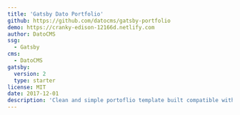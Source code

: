 ```yaml
---
title: 'Gatsby Dato Portfolio'
github: https://github.com/datocms/gatsby-portfolio
demo: https://cranky-edison-12166d.netlify.com
author: DatoCMS
ssg:
  - Gatsby
cms:
  - DatoCMS
gatsby:
  version: 2
  type: starter
license: MIT
date: 2017-12-01
description: 'Clean and simple portoflio template built compatible with Gatsby and Dato CMS.'
---
```

